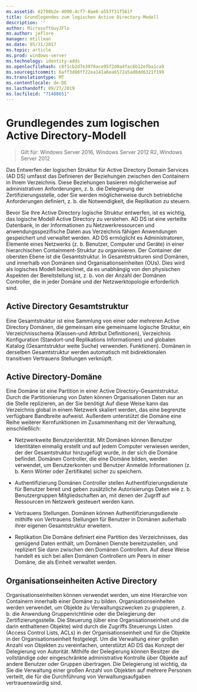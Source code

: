```yaml
---
ms.assetid: 62708b2e-4090-4cf7-8ae6-a557f31f561f
title: Grundlegendes zum logischen Active Directory-Modell
description: ''
author: MicrosoftGuyJFlo
ms.author: joflore
manager: mtillman
ms.date: 05/31/2017
ms.topic: article
ms.prod: windows-server
ms.technology: identity-adds
ms.openlocfilehash: c8f1cb2d7e3970ace95f2d0a4fac6b12efba1ca9
ms.sourcegitcommit: 6aff3d88ff22ea141a6ea6572a5ad8dd6321f199
ms.translationtype: MT
ms.contentlocale: de-DE
ms.lasthandoff: 09/27/2019
ms.locfileid: "71408651"
---
```

# <a name="understanding-the-active-directory-logical-model"></a>Grundlegendes zum logischen Active Directory-Modell

>Gilt für: Windows Server 2016, Windows Server 2012 R2, Windows Server 2012

Das Entwerfen der logischen Struktur für Active Directory Domain Services (AD DS) umfasst das Definieren der Beziehungen zwischen den Containern in Ihrem Verzeichnis. Diese Beziehungen basieren möglicherweise auf administrativen Anforderungen, z. b. die Delegierung der Zertifizierungsstelle, oder Sie werden möglicherweise durch betriebliche Anforderungen definiert, z. b. die Notwendigkeit, die Replikation zu steuern.  
  
Bevor Sie Ihre Active Directory logische Struktur entwerfen, ist es wichtig, das logische Modell Active Directory zu verstehen. AD DS ist eine verteilte Datenbank, in der Informationen zu Netzwerkressourcen und anwendungsspezifische Daten aus Verzeichnis fähigen Anwendungen gespeichert und verwaltet werden. AD DS ermöglicht es Administratoren, Elemente eines Netzwerks (z. b. Benutzer, Computer und Geräte) in einer hierarchischen Containment-Struktur zu organisieren. Der Container der obersten Ebene ist die Gesamtstruktur. In Gesamtstrukturen sind Domänen, und innerhalb von Domänen sind Organisationseinheiten (OUs). Dies wird als logisches Modell bezeichnet, da es unabhängig von den physischen Aspekten der Bereitstellung ist, z. b. von der Anzahl der Domänen Controller, die in jeder Domäne und der Netzwerktopologie erforderlich sind.  
  
## <a name="active-directory-forest"></a>Active Directory Gesamtstruktur  
Eine Gesamtstruktur ist eine Sammlung von einer oder mehreren Active Directory Domänen, die gemeinsam eine gemeinsame logische Struktur, ein Verzeichnisschema (Klassen-und Attribut Definitionen), Verzeichnis Konfiguration (Standort-und Replikations Informationen) und globalen Katalog (Gesamtstruktur weite Suche) verwenden. Funktionen). Domänen in derselben Gesamtstruktur werden automatisch mit bidirektionalen transitiven Vertrauens Stellungen verknüpft.  
  
## <a name="active-directory-domain"></a>Active Directory-Domäne  
Eine Domäne ist eine Partition in einer Active Directory-Gesamtstruktur. Durch die Partitionierung von Daten können Organisationen Daten nur an die Stelle replizieren, an der Sie benötigt Auf diese Weise kann das Verzeichnis global in einem Netzwerk skaliert werden, das eine begrenzte verfügbare Bandbreite aufweist. Außerdem unterstützt die Domäne eine Reihe weiterer Kernfunktionen im Zusammenhang mit der Verwaltung, einschließlich:  
  
-   Netzwerkweite Benutzeridentität. Mit Domänen können Benutzer Identitäten einmalig erstellt und auf jedem Computer verwiesen werden, der der Gesamtstruktur hinzugefügt wurde, in der sich die Domäne befindet. Domänen Controller, die eine Domäne bilden, werden verwendet, um Benutzerkonten und Benutzer Anmelde Informationen (z. b. Kenn Wörter oder Zertifikate) sicher zu speichern.  
  
-   Authentifizierung Domänen Controller stellen Authentifizierungsdienste für Benutzer bereit und geben zusätzliche Autorisierungs Daten wie z. b. Benutzergruppen Mitgliedschaften an, mit denen der Zugriff auf Ressourcen im Netzwerk gesteuert werden kann.  
  
-   Vertrauens Stellungen. Domänen können Authentifizierungsdienste mithilfe von Vertrauens Stellungen für Benutzer in Domänen außerhalb ihrer eigenen Gesamtstruktur erweitern.  
  
-   Replikation Die Domäne definiert eine Partition des Verzeichnisses, das genügend Daten enthält, um Domänen Dienste bereitzustellen, und repliziert Sie dann zwischen den Domänen Controllern. Auf diese Weise handelt es sich bei allen Domänen Controllern um Peers in einer Domäne, die als Einheit verwaltet werden.  
  
## <a name="active-directory-organizational-units"></a>Organisationseinheiten Active Directory  
Organisationseinheiten können verwendet werden, um eine Hierarchie von Containern innerhalb einer Domäne zu bilden. Organisationseinheiten werden verwendet, um Objekte zu Verwaltungszwecken zu gruppieren, z. b. die Anwendung Gruppenrichtlinie oder die Delegierung der Zertifizierungsstelle. Die Steuerung (über eine Organisationseinheit und die darin enthaltenen Objekte) wird durch die Zugriffs Steuerungs Listen (Access Control Lists, ACLs) in der Organisationseinheit und für die Objekte in der Organisationseinheit festgelegt. Um die Verwaltung einer großen Anzahl von Objekten zu vereinfachen, unterstützt AD DS das Konzept der Delegierung von Autorität. Mithilfe der Delegierung können Besitzer die vollständige oder eingeschränkte administrative Kontrolle über Objekte auf andere Benutzer oder Gruppen übertragen. Die Delegierung ist wichtig, da Sie die Verwaltung einer großen Anzahl von Objekten auf mehrere Personen verteilt, die für die Durchführung von Verwaltungsaufgaben vertrauenswürdig sind.  
  


